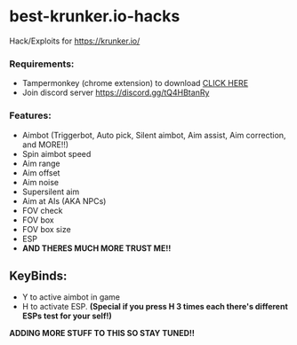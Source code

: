 # best-krunker.io-hacks
Hack/Exploits for https://krunker.io/

### Requirements:
- Tampermonkey (chrome extension) to download [CLICK HERE](https://chrome.google.com/webstore/detail/tampermonkey/dhdgffkkebhmkfjojejmpbldmpobfkfo?hl=en)
- Join discord server https://discord.gg/tQ4HBtanRy

### Features:
- Aimbot (Triggerbot, Auto pick, Silent aimbot, Aim assist, Aim correction, and MORE!!)
- Spin aimbot speed
- Aim range
- Aim offset
- Aim noise
- Supersilent aim
- Aim at AIs (AKA NPCs)
- FOV check
- FOV box
- FOV box size
- ESP
- **AND THERES MUCH MORE TRUST ME!!**

## KeyBinds:
- Y to active aimbot in game
- H to activate ESP. **(Special if you press H 3 times each there's different ESPs test for your self!)**

**ADDING MORE STUFF TO THIS SO STAY TUNED!!**

